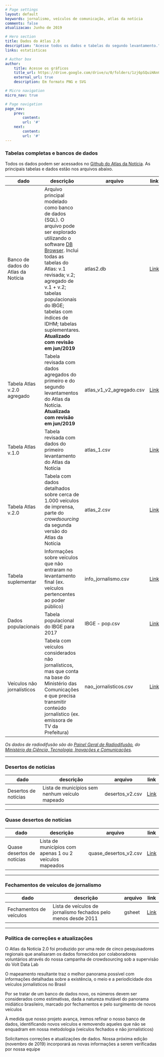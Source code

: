 ```yaml
---
# Page settings
layout: default
keywords: jornalismo, veículos de comunicação, atlas da notícia
comments: false
atualizacao: Junho de 2019

# Hero section
title: Dados do Atlas 2.0
description: "Acesse todos os dados e tabelas do segundo levantamento."
links: estatisticas

# Author box
author:
    title: Acesse os gráficos
    title_url: https://drive.google.com/drive/u/0/folders/1zj6pSQuiHAnCYWshJYVOC23dpEeGZlGG
    external_url: true
    description: Em formato PNG e SVG

# Micro navigation
micro_nav: true

# Page navigation
page_nav:
    prev:
        content:
        url: '#'
    next:
        content:
        url: '#'
---
```


### Tabelas completas e bancos de dados

Todos os dados podem ser acessados no [Github do Atlas da Notícia](https://github.com/voltdatalab/atlas-analytics). As principais tabelas e dados estão nos arquivos abaixo.

| dado                               | descrição                                                                                                                                                                       | arquivo             | link                                                                                                 |
|------------------------------------|---------------------------------------------------------------------------------------------------------------------------------------------------------------------------------|---------------------|------------------------------------------------------------------------------------------------------|
| Banco de dados do Atlas da Notícia | Arquivo principal modelado como banco de dados (SQL). O arquivo pode ser explorado utilizando o software [DB Browser](https://sqlitebrowser.org/). Inclui todas as tabelas do Atlas: v.1 revisada; v.2; agregado de v.1 + v.2; tabelas populacionais do IBGE; tabelas com índices de IDHM; tabelas suplementares. **Atualizado com revisão em jun/2019** | atlas2.db           | [Link](https://github.com/voltdatalab/Atlas-Analytics/blob/atlas2.0/atlas_v2/atlas_v2.db)           |
| Tabela Atlas v.2.0 agregado        | Tabela revisada com dados agregados do primeiro e do segundo levantamentos do Atlas da Notícia. **Atualizada com revisão em jun/2019**                                                                                                        | atlas_v1_v2_agregado.csv         | [Link](https://github.com/voltdatalab/Atlas-Analytics/blob/atlas2.0/atlas_v2/atlas_v1_v2_agregado.csv)         |
| Tabela Atlas v.1.0                 | Tabela revisada com dados do primeiro levantamento do Atlas da Notícia                                                                                                          | atlas_1.csv         | [Link](https://github.com/voltdatalab/Atlas-Analytics/blob/atlas2.0/atlas_v2/atlas_v1.csv)         |
| Tabela Atlas v.2.0                 | Tabela com dados detalhados sobre cerca de 1.000 veículos de imprensa, parte do *crowdsourcing* da segunda versão do Atlas da Notícia                                           | atlas_2.csv         |   [Link](https://github.com/voltdatalab/Atlas-Analytics/blob/atlas2.0/atlas_v2/atlas_v2.csv)                                                                                                   |
| Tabela suplementar                 | Informações sobre veículos que não entraram no levantamento final (ex. veículos pertencentes ao poder público)                                                                  | info_jornalismo.csv | [Link](https://github.com/voltdatalab/Atlas-Analytics/blob/atlas2.0/atlas_fase2/info_jornalismo.csv) |
| Dados populacionais                | Tabela populacional do IBGE para 2017                                                                                                                                           | IBGE - pop.csv      | [Link](https://github.com/voltdatalab/Atlas-Analytics/blob/atlas2.0/atlas_fase2/IBGE%20-%20pop.csv)  |
| Veículos não jornalísticos         | Tabela com veículos considerados não jornalísticos, mas que conta na base do Ministério das Comunicações e que precisa transmitir conteúdo jornalístico (ex. emissora de TV da Prefeitura)                                                                                                                                           | nao_jornalisticos.csv      | [Link](https://github.com/voltdatalab/Atlas-Analytics/blob/atlas2.0/atlas_v2/nao_jornalisticos.csv)  |

_Os dados de radiodifusão são do [Painel Geral de Radiodifusão](https://app.powerbi.com/view?r=eyJrIjoiM2M2OTgzYTgtZjUwMC00ZjhiLWE2MjEtNjU1NTNkNTNiYTBkIiwidCI6Ijg4MGRkN2YxLWQwMmMtNGUxOS04MTVmLTQ2NDlkMzNmNWM2MyJ9), do [Ministério da Ciência, Tecnologia, Inovações e Comunicações](https://www.mctic.gov.br/mctic/opencms/comunicacao/SERAD/radiofusao/detalhe_tema/Paineis-de-Radiodifusao.html)._

---

### Desertos de notícias

| dado                 | descrição                                      | arquivo         | link                                                                                          |
|----------------------|------------------------------------------------|-----------------|-----------------------------------------------------------------------------------------------|
| Desertos de notícias | Lista de municípios sem nenhum veículo mapeado | desertos_v2.csv | [Link](https://github.com/voltdatalab/Atlas-Analytics/blob/atlas2.0/atlas_v2/desertos_v2.csv) |

---

### Quase desertos de notícias


| dado                       | descrição                                               | arquivo               | link                                                                                                |
|----------------------------|---------------------------------------------------------|-----------------------|-----------------------------------------------------------------------------------------------------|
| Quase desertos de notícias | Lista de municípios com apenas 1 ou 2 veículos mapeados | quase_desertos_v2.csv | [Link](https://github.com/voltdatalab/Atlas-Analytics/blob/atlas2.0/atlas_v2/quase_desertos_v2.csv) |

---

### Fechamentos de veículos de jornalismo

| dado                       | descrição                                               | arquivo               | link                                                                                                |
|----------------------------|---------------------------------------------------------|-----------------------|-----------------------------------------------------------------------------------------------------|
| Fechamentos de veículos | Lista de veículos de jornalismo fechados pelo menos desde 2011 | gsheet | [Link](https://docs.google.com/spreadsheets/d/11EQAr1iCr9QUYeL8RGrOxiKA71e45xemzUMZZ3KGcBs/edit#gid=762283206) |

---

### Política de correções e atualizações

O Atlas da Notícia 2.0 foi produzido por uma rede de cinco pesquisadores regionais que analisaram os dados fornecidos por colaboradores voluntários através do nossa campanha de crowdsourcing sob a supervisão do Volt Data Lab

O mapeamento resultante traz o melhor panorama possível com informações detalhadas sobre a existência, o meio e a periodicidade dos veículos jornalísticos no Brasil

Por se tratar de um banco de dados novo, os números devem ser considerados como estimativas, dada a natureza mutável do panorama midiático brasileiro, marcado por fechamentos e pelo surgimento de novos veículos

À medida que nosso projeto avança, iremos refinar o nosso banco de dados, identificando novos veículos e removendo aqueles que não se enquadram em nossa metodologia (veículos fechados e não jornalísticos)

Solicitamos correções e atualizações de dados. Nossa próxima edição (novembro de 2019) incorporará as novas informações a serem verificadas  por nossa equipe
